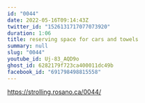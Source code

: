 ```yaml
---
id: "0044"
date: 2022-05-16T09:14:43Z
twitter_id: "1526131717077073920"
duration: 1:06
title: reserving space for cars and towels
summary: null
slug: "0044"
youtube_id: Uj-83_AQD9o
ghost_id: 6282179f723ca400011dc49b
facebook_id: "691798498815558"
---
```

https://strolling.rosano.ca/0044/
